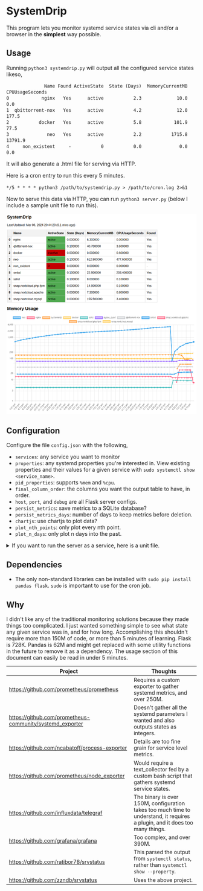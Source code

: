 # SystemDrip

This program lets you monitor systemd service states via cli and/or a browser in the **simplest** way possible.

## Usage

Running `python3 systemdrip.py` will output all the configured service states likeso,

```
              Name Found ActiveState  State (Days)  MemoryCurrentMB  CPUUsageSeconds
0            nginx   Yes      active           2.3             10.0              0.0
1  qbittorrent-nox   Yes      active           4.2             12.0            177.5
2           docker   Yes      active           5.8            101.9             77.5
3              neo   Yes      active           2.2           1715.8          13791.9
4     non_existent     -           0           0.0              0.0              0.0
```

It will also generate a .html file for serving via HTTP.

Here is a cron entry to run this every 5 minutes.

`*/5 * * * * python3 /path/to/systemdrip.py > /path/to/cron.log 2>&1`

Now to serve this data via HTTP, you can run `python3 server.py` (below I include a sample unit file to run this).

![browser](resources/browser.png)

## Configuration

Configure the file `config.json` with the following,

- `services`: any service you want to monitor
- `properties`: any systemd properties you're interested in. View existing properties and their values for a given service with `sudo systemctl show <service_name>`.
- `pid_properties`: supports `%mem` and `%cpu`.
- `final_column_order`: the columns you want the output table to have, in order.
- `host`, `port`, and `debug` are all Flask server configs.
- `persist_metrics`: save metrics to a SQLite database?
- `persist_metrics_days`: number of days to keep metrics before deletion.
- `chartjs`: use chartjs to plot data?
- `plot_nth_points`: only plot every nth point.
- `plot_n_days`: only plot n days into the past.

<details>
<summary>If you want to run the server as a service, here is a unit file.</summary>

```
[Unit]
Description=SystemDrip
After=network-online.target

[Service]
Type=simple
WorkingDirectory=/home/USERNAME/systemdrip
Environment="PYTHONPATH=$PYTHONPATH"
ExecStart=python3 server.py
User=USERNAME
Restart=always
RestartSec=300
SyslogIdentifier=systemdrip

[Install]
WantedBy=multi-user.target
```

Supplementary commands for running the service,

- `sudo cat /etc/systemd/system/systemdrip.service`
- `sudo systemctl enable systemdrip`
- `sudo systemctl start systemdrip`
- `sudo systemctl status systemdrip`
</details>

## Dependencies

- The only non-standard libraries can be installed with `sudo pip install pandas flask`. `sudo` is important to use for the cron job.


## Why

I didn't like any of the traditional monitoring solutions because they made things too complicated. I just wanted something simple to see what state any given service was in, and for how long. Accomplishing this shouldn't require more than 150M of code, or more than 5 minutes of learning. Flask is 728K. Pandas is 62M and might get replaced with some utility functions in the future to remove it as a dependency. The usage section of this document can easily be read in under 5 minutes.

|Project|Thoughts|
|---|---|
| https://github.com/prometheus/prometheus | Requires a custom exporter to gather systemd metrics, and over 250M. |
| https://github.com/prometheus-community/systemd_exporter | Doesn't gather all the systemd parameters I wanted and also outputs states as integers. |
| https://github.com/ncabatoff/process-exporter | Details are too fine grain for service level metrics. |
| https://github.com/prometheus/node_exporter | Would require a text_collector fed by a custom bash script that gathers systemd service states. |
| https://github.com/influxdata/telegraf | The binary is over 150M, configuration takes too much time to understand, it requires a plugin, and it does too many things. |
| https://github.com/grafana/grafana | Too complex, and over 390M. |
| https://github.com/ratibor78/srvstatus | This parsed the output from `systemctl status`, rather than `systemctl show --property`. |
| https://github.com/zzndb/srvstatus | Uses the above project. |
